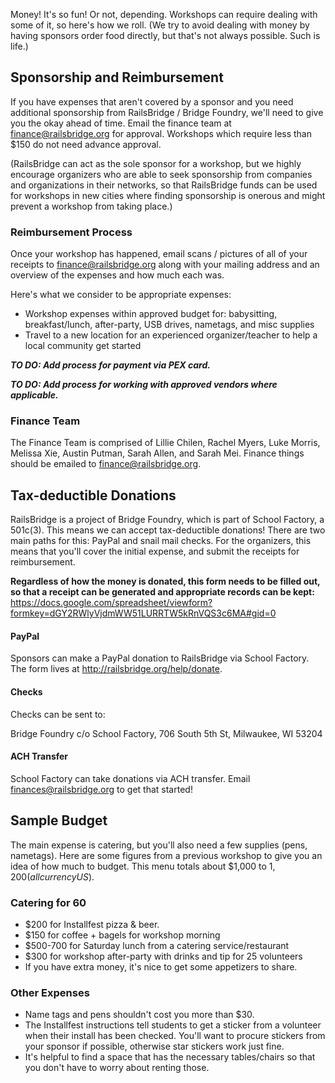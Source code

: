 Money! It's so fun! Or not, depending. Workshops can require dealing with some of it, so here's how we roll. (We try to avoid dealing with money by having sponsors order food directly, but that's not always possible. Such is life.)

## Sponsorship and Reimbursement

If you have expenses that aren't covered by a sponsor and you need additional sponsorship from RailsBridge / Bridge Foundry, we'll need to give you the okay ahead of time. Email the finance team at finance@railsbridge.org for approval. Workshops which require less than $150 do not need advance approval. 

(RailsBridge can act as the sole sponsor for a workshop, but we highly encourage organizers who are able to seek sponsorship from companies and organizations in their networks, so that RailsBridge funds can be used for workshops in new cities where finding sponsorship is onerous and might prevent a workshop from taking place.)

### Reimbursement Process
Once your workshop has happened, email scans / pictures of all of your receipts to finance@railsbridge.org along with your mailing address and an overview of the expenses and how much each was.

Here's what we consider to be appropriate expenses:
* Workshop expenses within approved budget for: babysitting, breakfast/lunch, after-party, USB drives, nametags, and misc supplies
* Travel to a new location for an experienced organizer/teacher to help a local community get started


***TO DO: Add process for payment via PEX card.***

***TO DO: Add process for working with approved vendors where applicable.***

### Finance Team

The Finance Team is comprised of Lillie Chilen, Rachel Myers, Luke Morris, Melissa Xie, Austin Putman, Sarah Allen, and Sarah Mei. Finance things should be emailed to finance@railsbridge.org.

## Tax-deductible Donations

RailsBridge is a project of Bridge Foundry, which is part of School Factory, a 501c(3). This means we can accept tax-deductible donations! There are two main paths for this: PayPal and snail mail checks. For the organizers, this means that you'll cover the initial expense, and submit the receipts for reimbursement.

**Regardless of how the money is donated, this form needs to be filled out, so that a receipt can be generated and appropriate records can be kept:**
https://docs.google.com/spreadsheet/viewform?formkey=dGY2RWlyVjdmWW51LURRTW5kRnVQS3c6MA#gid=0

#### PayPal
Sponsors can make a PayPal donation to RailsBridge via School Factory. The form lives at  http://railsbridge.org/help/donate.

#### Checks
Checks can be sent to:
  
Bridge Foundry c/o School Factory,
706 South 5th St, 
Milwaukee, WI 53204

#### ACH Transfer
School Factory can take donations via ACH transfer. Email finances@railsbridge.org to get that started!
## Sample Budget 

The main expense is catering, but you'll also need a few supplies (pens, nametags). Here are some figures from a previous workshop to give you an idea of how much to budget. This menu totals about $1,000 to $1,200 (all currency US$).

### Catering for 60
* $200 for Installfest pizza & beer.
* $150 for coffee + bagels for workshop morning
* $500-700 for Saturday lunch from a catering service/restaurant
* $300 for workshop after-party with drinks and tip for 25 volunteers
 * If you have extra money, it's nice to get some appetizers to share.

### Other Expenses
* Name tags and pens shouldn't cost you more than $30.
* The Installfest instructions tell students to get a sticker from a volunteer when their install has been checked. You'll want to procure stickers from your sponsor if possible, otherwise star stickers work just fine.
* It's helpful to find a space that has the necessary tables/chairs so that you don't have to worry about renting those. 